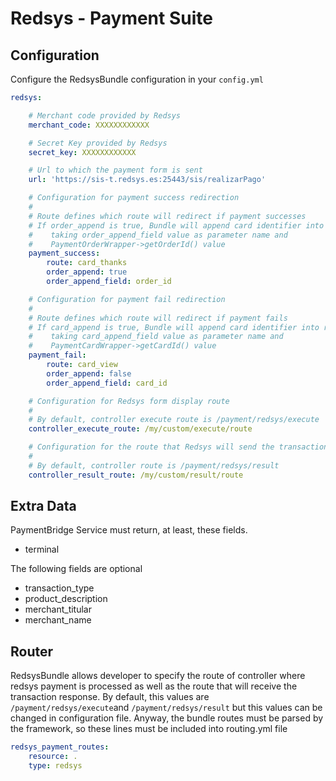 Redsys - Payment Suite
=====

Configuration
-----

Configure the RedsysBundle configuration in your `config.yml`

``` yml
redsys:

    # Merchant code provided by Redsys
    merchant_code: XXXXXXXXXXXX

    # Secret Key provided by Redsys
    secret_key: XXXXXXXXXXXX

    # Url to which the payment form is sent
    url: 'https://sis-t.redsys.es:25443/sis/realizarPago'

    # Configuration for payment success redirection
    #
    # Route defines which route will redirect if payment successes
    # If order_append is true, Bundle will append card identifier into route
    #    taking order_append_field value as parameter name and
    #    PaymentOrderWrapper->getOrderId() value
    payment_success:
        route: card_thanks
        order_append: true
        order_append_field: order_id

    # Configuration for payment fail redirection
    #
    # Route defines which route will redirect if payment fails
    # If card_append is true, Bundle will append card identifier into route
    #    taking card_append_field value as parameter name and
    #    PaymentCardWrapper->getCardId() value
    payment_fail:
        route: card_view
        order_append: false
        order_append_field: card_id

    # Configuration for Redsys form display route
    #
    # By default, controller execute route is /payment/redsys/execute
    controller_execute_route: /my/custom/execute/route

    # Configuration for the route that Redsys will send the transaction result request to
    #
    # By default, controller route is /payment/redsys/result
    controller_result_route: /my/custom/result/route

```

Extra Data
-----

PaymentBridge Service must return, at least, these fields.

* terminal

The following fields are optional

* transaction_type
* product_description
* merchant_titular
* merchant_name

Router
-----

RedsysBundle allows developer to specify the route of controller where redsys
payment is processed as well as the route that will receive the transaction response.
By default, this values are  `/payment/redsys/execute`and `/payment/redsys/result` but this values can be
changed in configuration file.
Anyway, the bundle routes must be parsed by the framework, so these lines must
be included into routing.yml file

``` yml
redsys_payment_routes:
    resource: .
    type: redsys
```